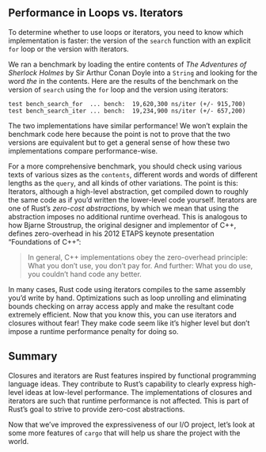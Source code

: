 <!-- Old headings. Do not remove or links may break. -->

<a id="comparing-performance-loops-vs-iterators"></a>

## Performance in Loops vs. Iterators

To determine whether to use loops or iterators, you need to know which
implementation is faster: the version of the `search` function with an explicit
`for` loop or the version with iterators.

We ran a benchmark by loading the entire contents of _The Adventures of
Sherlock Holmes_ by Sir Arthur Conan Doyle into a `String` and looking for the
word _the_ in the contents. Here are the results of the benchmark on the
version of `search` using the `for` loop and the version using iterators:

```text
test bench_search_for  ... bench:  19,620,300 ns/iter (+/- 915,700)
test bench_search_iter ... bench:  19,234,900 ns/iter (+/- 657,200)
```

The two implementations have similar performance! We won’t explain the
benchmark code here because the point is not to prove that the two versions
are equivalent but to get a general sense of how these two implementations
compare performance-wise.

For a more comprehensive benchmark, you should check using various texts of
various sizes as the `contents`, different words and words of different lengths
as the `query`, and all kinds of other variations. The point is this:
Iterators, although a high-level abstraction, get compiled down to roughly the
same code as if you’d written the lower-level code yourself. Iterators are one
of Rust’s _zero-cost abstractions_, by which we mean that using the abstraction
imposes no additional runtime overhead. This is analogous to how Bjarne
Stroustrup, the original designer and implementor of C++, defines
zero-overhead in his 2012 ETAPS keynote presentation “Foundations of C++”:

> In general, C++ implementations obey the zero-overhead principle: What you
> don’t use, you don’t pay for. And further: What you do use, you couldn’t hand
> code any better.

In many cases, Rust code using iterators compiles to the same assembly you’d
write by hand. Optimizations such as loop unrolling and eliminating bounds
checking on array access apply and make the resultant code extremely efficient.
Now that you know this, you can use iterators and closures without fear! They
make code seem like it’s higher level but don’t impose a runtime performance
penalty for doing so.

## Summary

Closures and iterators are Rust features inspired by functional programming
language ideas. They contribute to Rust’s capability to clearly express
high-level ideas at low-level performance. The implementations of closures and
iterators are such that runtime performance is not affected. This is part of
Rust’s goal to strive to provide zero-cost abstractions.

Now that we’ve improved the expressiveness of our I/O project, let’s look at
some more features of `cargo` that will help us share the project with the
world.
